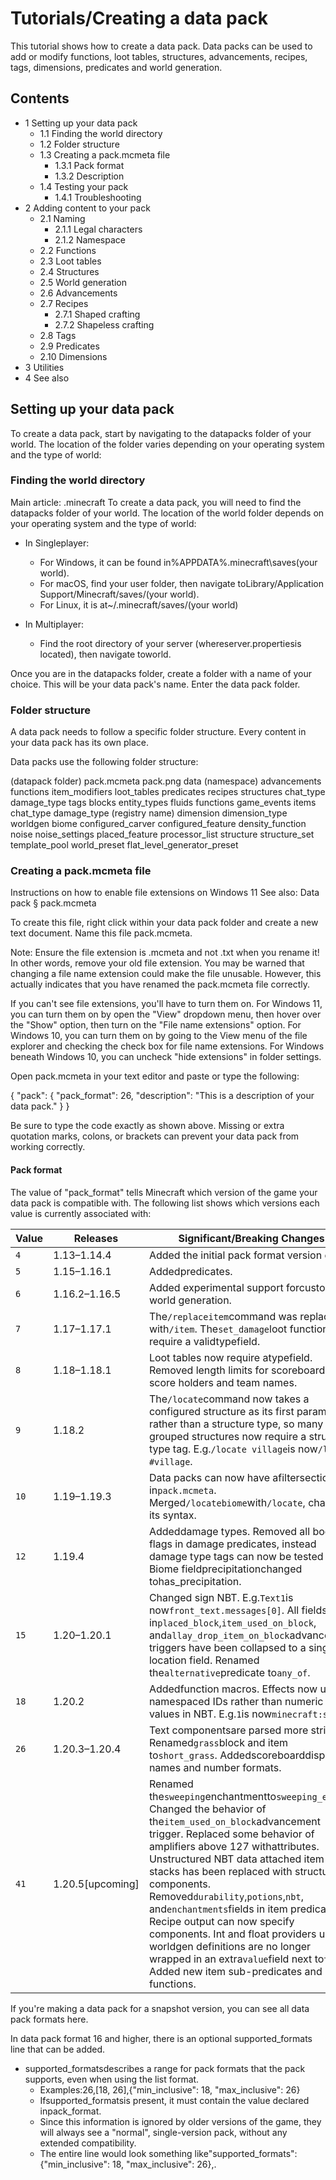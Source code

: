 # Tutorials/Creating a data pack
This tutorial shows how to create a data pack. Data packs can be used to add or modify functions, loot tables, structures, advancements, recipes, tags, dimensions, predicates and world generation.

## Contents
- 1 Setting up your data pack
	- 1.1 Finding the world directory
	- 1.2 Folder structure
	- 1.3 Creating a pack.mcmeta file
		- 1.3.1 Pack format
		- 1.3.2 Description
	- 1.4 Testing your pack
		- 1.4.1 Troubleshooting
- 2 Adding content to your pack
	- 2.1 Naming
		- 2.1.1 Legal characters
		- 2.1.2 Namespace
	- 2.2 Functions
	- 2.3 Loot tables
	- 2.4 Structures
	- 2.5 World generation
	- 2.6 Advancements
	- 2.7 Recipes
		- 2.7.1 Shaped crafting
		- 2.7.2 Shapeless crafting
	- 2.8 Tags
	- 2.9 Predicates
	- 2.10 Dimensions
- 3 Utilities
- 4 See also

## Setting up your data pack
To create a data pack, start by navigating to the datapacks folder of your world. The location of the folder varies depending on your operating system and the type of world:

### Finding the world directory
Main article: .minecraft
To create a data pack, you will need to find the datapacks folder of your world. The location of the world folder depends on your operating system and the type of world:

- In Singleplayer:
	- For Windows, it can be found in%APPDATA%\.minecraft\saves\(your world).
	- For macOS, find your user folder, then navigate toLibrary/Application Support/Minecraft/saves/(your world).
	- For Linux, it is at~/.minecraft/saves/(your world)

- In Multiplayer:
	- Find the root directory of your server (whereserver.propertiesis located), then navigate toworld.

Once you are in the datapacks folder, create a folder with a name of your choice. This will be your data pack's name. Enter the data pack folder.

### Folder structure
A data pack needs to follow a specific folder structure. Every content in your data pack has its own place.


Data packs use the following folder structure:


(datapack folder)
pack.mcmeta
pack.png
data
(namespace)
advancements
functions
item_modifiers
loot_tables
predicates
recipes
structures
chat_type
damage_type
tags
blocks
entity_types
fluids
functions
game_events
items
chat_type
damage_type
(registry name)
dimension
dimension_type
worldgen
biome
configured_carver
configured_feature
density_function
noise
noise_settings
placed_feature
processor_list
structure
structure_set
template_pool
world_preset
flat_level_generator_preset



### Creating a pack.mcmeta file
Instructions on how to enable file extensions on Windows 11
See also: Data pack § pack.mcmeta

To create this file, right click within your data pack folder and create a new text document. Name this file pack.mcmeta.

Note: Ensure the file extension is .mcmeta and not .txt when you rename it! In other words, remove your old file extension. You may be warned that changing a file name extension could make the file unusable. However, this actually indicates that you have renamed the pack.mcmeta file correctly.

If you can't see file extensions, you'll have to turn them on. For Windows 11, you can turn them on by open the "View" dropdown menu, then hover over the "Show" option, then turn on the "File name extensions" option. For Windows 10, you can turn them on by going to the View menu of the file explorer and checking the check box for file name extensions. For Windows beneath Windows 10, you can uncheck "hide extensions" in folder settings.

Open pack.mcmeta in your text editor and paste or type the following:

{
  "pack": {
    "pack_format": 26,
    "description": "This is a description of your data pack."
  }
}

Be sure to type the code exactly as shown above. Missing or extra quotation marks, colons, or brackets can prevent your data pack from working correctly.

#### Pack format
The value of "pack_format" tells Minecraft which version of the game your data pack is compatible with. The following list shows which versions each value is currently associated with: 

| Value | Releases          | Significant/Breaking Changes                                                                                                                                                                                                                                                                                                                                                                                                                                                                                                                                                  |
|-------|-------------------|-------------------------------------------------------------------------------------------------------------------------------------------------------------------------------------------------------------------------------------------------------------------------------------------------------------------------------------------------------------------------------------------------------------------------------------------------------------------------------------------------------------------------------------------------------------------------------|
| `4`   | 1.13–1.14.4       | Added the initial pack format version of 4.                                                                                                                                                                                                                                                                                                                                                                                                                                                                                                                                   |
| `5`   | 1.15–1.16.1       | Addedpredicates.                                                                                                                                                                                                                                                                                                                                                                                                                                                                                                                                                              |
| `6`   | 1.16.2–1.16.5     | Added experimental support forcustom world generation.                                                                                                                                                                                                                                                                                                                                                                                                                                                                                                                        |
| `7`   | 1.17–1.17.1       | The`/replaceitem`command was replaced with`/item`. The`set_damage`loot function now require a validtypefield.                                                                                                                                                                                                                                                                                                                                                                                                                                                                 |
| `8`   | 1.18–1.18.1       | Loot tables now require atypefield. Removed length limits for scoreboards, score holders and team names.                                                                                                                                                                                                                                                                                                                                                                                                                                                                      |
| `9`   | 1.18.2            | The`/locate`command now takes a configured structure as its first parameter rather than a structure type, so many grouped structures now require a structure type tag. E.g.`/locate village`is now`/locate #village`.                                                                                                                                                                                                                                                                                                                                                         |
| `10`  | 1.19–1.19.3       | Data packs can now have afiltersection in`pack.mcmeta`. Merged`/locatebiome`with`/locate`, changing its syntax.                                                                                                                                                                                                                                                                                                                                                                                                                                                               |
| `12`  | 1.19.4            | Addeddamage types. Removed all boolean flags in damage predicates, instead damage type tags can now be tested for. Biome fieldprecipitationchanged tohas_precipitation.                                                                                                                                                                                                                                                                                                                                                                                                       |
| `15`  | 1.20–1.20.1       | Changed sign NBT. E.g.`Text1`is now`front_text.messages[0]`. All fields in`placed_block`,`item_used_on_block`, and`allay_drop_item_on_block`advancement triggers have been collapsed to a single location field. Renamed the`alternative`predicate to`any_of`.                                                                                                                                                                                                                                                                                                                |
| `18`  | 1.20.2            | Addedfunction macros. Effects now use namespaced IDs rather than numeric values in NBT. E.g.`1`is now`minecraft:speed`.                                                                                                                                                                                                                                                                                                                                                                                                                                                       |
| `26`  | 1.20.3–1.20.4     | Text componentsare parsed more strictly. Renamed`grass`block and item to`short_grass`. Addedscoreboarddisplay names and number formats.                                                                                                                                                                                                                                                                                                                                                                                                                                       |
| `41`  | 1.20.5‌[upcoming] | Renamed the`sweeping`enchantmentto`sweeping_edge`. Changed the behavior of the`item_used_on_block`advancement trigger. Replaced some behavior of amplifiers above 127 withattributes. Unstructured NBT data attached item stacks has been replaced with structured components. Removed`durability`,`potions`,`nbt`, and`enchantments`fields in item predicates. Recipe output can now specify components. Int and float providers used in worldgen definitions are no longer wrapped in an extra`value`field next to`type`. Added new item sub-predicates and loot functions. |

If you're making a data pack for a snapshot version, you can see all data pack formats here.

In data pack format 16 and higher, there is an optional supported_formats line that can be added.

- supported_formatsdescribes a range for pack formats that the pack supports, even when using the list format.
	- Examples:26,[18, 26],{"min_inclusive": 18, "max_inclusive": 26}
	- Ifsupported_formatsis present, it must contain the value declared inpack_format.
	- Since this information is ignored by older versions of the game, they will always see a "normal", single-version pack, without any extended compatibility.
	- The entire line would look something like"supported_formats": {"min_inclusive": 18, "max_inclusive": 26},.

